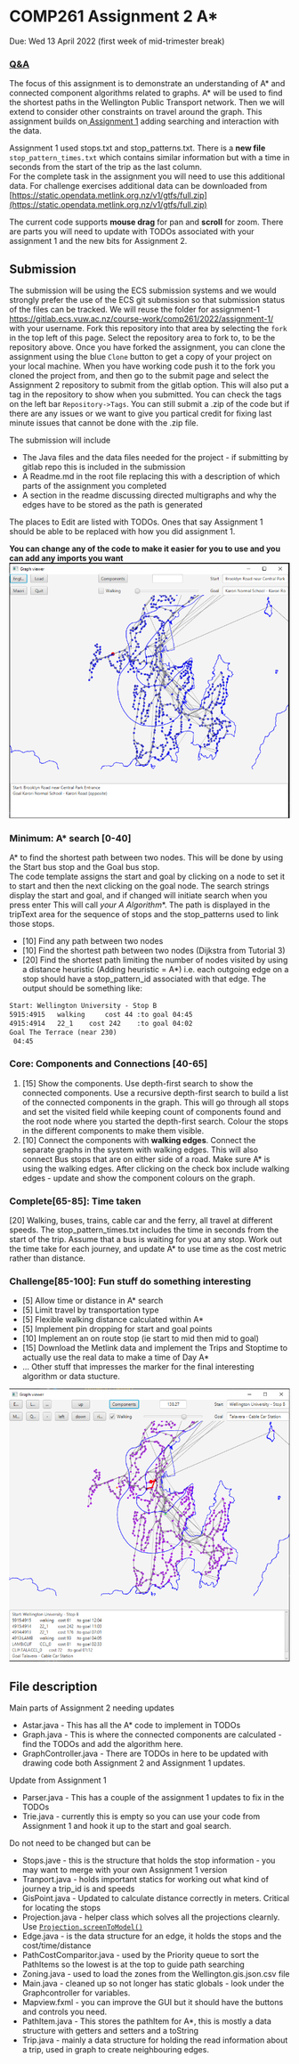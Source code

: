 # COMP261 Assignment 2 A*

Due: Wed 13 April 2022 (first week of mid-trimester break)

### [Q&A](Q&A.md)

The focus of this assignment is to demonstrate an understanding of A* and connected component algorithms related to graphs. 
A* will be used to find the shortest paths in the Wellington Public Transport network. 
Then we will extend to consider other constraints on travel around the graph. 
This assignment builds on[ Assignment 1](https://gitlab.ecs.vuw.ac.nz/lms/comp261/2022/ass1) adding searching and interaction with the data.

Assignment 1 used stops.txt and stop_patterns.txt. 
There is a **new file** `stop_pattern_times.txt` which contains similar information but with a time in seconds from the start of the trip as the last column.  
For the complete task in the assignment you will need to use this additional data. 
For challenge exercises additional data can be downloaded from [https://static.opendata.metlink.org.nz/v1/gtfs/full.zip](https://static.opendata.metlink.org.nz/v1/gtfs/full.zip)

The current code supports **mouse drag** for pan and **scroll** for zoom. There are parts you will need to update with TODOs associated with your assignment 1 and the new bits for Assignment 2. 

## Submission
The submission will be using the ECS submission systems and we would strongly prefer the use of the ECS git submission so that submission status of the files can be tracked. We will reuse the folder for assignment-1 https://gitlab.ecs.vuw.ac.nz/course-work/comp261/2022/assignment-1/<username> with your username.  Fork this repository into that area by selecting the `fork` in the top left of this page.  Select the repository area to fork to, to be the repository above. Once you have forked the assignment, you can clone the assignment using the blue `Clone` button to get a copy of your project on your local machine. When you have working code push it to the fork you cloned the project from, and then go to the submit page and select the Assignment 2 repository to submit from the gitlab option.  This will also put a tag in the repository to show when you submitted.  You can check the tags on the left bar `Repository->Tags`.  You can still submit a .zip of the code but if there are any issues or we want to give you partical credit for fixing last minute issues that cannot be done with the .zip file.

The submission will include
* The Java files and the data files needed for the project - if submitting by gitlab repo this is included in the submission
* A Readme.md in the root file replacing this with a description of which parts of the assignment you completed
* A section in the readme discussing directed multigraphs and why the edges have to be stored as the path is generated  

The places to Edit are listed with TODOs.  Ones that say Assignment 1 should be able to be replaced with how you did assignment 1.

**You can change any of the code to make it easier for you to use and you can add any imports you want**
![Intial graph on startup](Initial.png)

### Minimum: A* search [0-40]
A* to find the shortest path between two nodes. This will be done by using the Start bus stop and the Goal bus stop.  
The code template assigns the start and goal by clicking on a node to set it to start and then the next clicking on the goal node. 
The search strings display the start and goal, and if changed will initiate search when you press enter 
This will call **your A* Algorithm**. The path is displayed in the tripText area for the sequence of stops and the stop_patterns used to link those stops. 
* [10] Find any path between two nodes
* [10] Find the shortest path between two nodes (Dijkstra from Tutorial 3)
* [20] Find the shortest path limiting the number of nodes visited by using a distance heuristic (Adding heuristic = A*)
i.e. each outgoing edge on a stop should have a stop_pattern_id associated with that edge. The output should be something like:
```
Start: Wellington University - Stop B
5915:4915	walking  	cost 44	:to goal 04:45
4915:4914	22_1  	cost 242	:to goal 04:02
Goal The Terrace (near 230)
 04:45
```

### Core: Components and Connections [40-65]
1. [15] Show the components. Use depth-first search to show the connected components. Use a recursive depth-first search to build a list of the connected components in the graph. This will go through all stops and set the visited field while keeping count of components found and the root node where you started the depth-first search. Colour the stops in the different components to make them visible. 
2. [10] Connect the components with **walking edges**. Connect the separate graphs in the system with walking edges. This will also connect Bus stops that are on either side of a road. Make sure A* is using the walking edges. After clicking on the check box include walking edges - update and show the component colours on the graph.

### Complete[65-85]: Time taken
[20] Walking, buses, trains, cable car and the ferry, all travel at different speeds. The stop_pattern_times.txt includes the time in seconds from the start of the trip. Assume that a bus is waiting for you at any stop.  Work out the time take for each journey, and update A* to use time as the cost metric rather than distance.

### Challenge[85-100]: Fun stuff do something interesting
* [5] Allow time or distance in A* search
* [5] Limit travel by transportation type
* [5] Flexible walking distance calculated within A*
* [5] Implement pin dropping for start and goal points
* [10] Implement an on route stop (ie start to mid then mid to goal)
* [15] Download the Metlink data and implement the Trips and Stoptime to actually use the real data to make a time of Day A*
* ... Other stuff that impresses the marker for the final interesting algorithm or data stucture.

![Complete Example](Example.png)

## File description
Main parts of Assignment 2 needing updates
* Astar.java - This has all the A* code to implement in TODOs
* Graph.java - This is where the connected components are calculated - find the TODOs and add the algorithm here.
* GraphController.java - There are TODOs in here to be updated with drawing code both Assignment 2 and Assignment 1 updates.

Update from Assignment 1
* Parser.java - This has a couple of the assignment 1 updates to fix in the TODOs
* Trie.java - currently this is empty so you can use your code from Assignment 1 and hook it up to the start and goal search. 

Do not need to be changed but can be
* Stops.jave - this is the structure that holds the stop information - you may want to merge with your own Assignment 1 version
* Tranport.java - holds important statics for working out what kind of journey a trip_id is and speeds
* GisPoint.java - Updated to calculate distance correctly in meters. Critical for locating the stops
* Projection.java - helper class which solves all the projections clearnly.  Use [`Projection.screenToModel()`](src/main/java/comp261/assig2/Projection.java#17)
* Edge.java - is the data structure for an edge, it holds the stops and the cost/time/distance
* PathCostComparitor.java - used by the Priority queue to sort the PathItems so the lowest is at the top to guide path searching
* Zoning.java - used to load the zones from the Wellington.gis.json.csv file  
* Main.java - cleaned up so not longer has static globals - look under the Graphcontroller for variables.
* Mapview.fxml - you can improve the GUI but it should have the buttons and controls you need.
* PathItem.java - This stores the pathItem for A*, this is mostly a data structure with getters and setters and a toString
* Trip.java - mainly a data structure for holding the read information about a trip, used in graph to create neighbouring edges.




